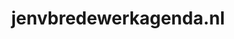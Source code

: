 ---
layout: post
title: "jenvbredewerkagenda.nl"
internal_url: "/dutchgov/jenvbredewerkagenda.nl.html"
subdomains_count: 2
all_subdomains_count: 2
urls_count: 2
ssl_rank: 0
http_rank: 94
url_link: /data/jenvbredewerkagenda.nl/urls.txt
all_subdomains_link: /data/jenvbredewerkagenda.nl/all_subdomains.txt
subdomains_link: /data/jenvbredewerkagenda.nl/subdomains.txt
categories: dutchgov
---